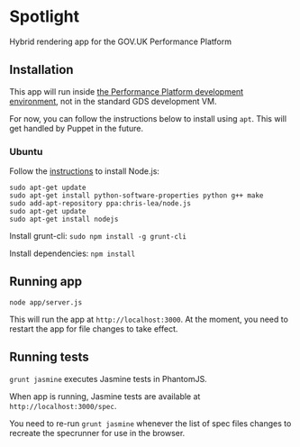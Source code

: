 # Spotlight #

Hybrid rendering app for the GOV.UK Performance Platform


## Installation ##

This app will run inside [the Performance Platform development environment][ppdev],
not in the standard GDS development VM.

For now, you can follow the instructions below to install using `apt`. This will
get handled by Puppet in the future.

[ppdev]: https://github.com/alphagov/pp-development

### Ubuntu ###

Follow the [instructions](https://github.com/joyent/node/wiki/Installing-Node.js-via-package-manager) to install Node.js:

```
sudo apt-get update
sudo apt-get install python-software-properties python g++ make
sudo add-apt-repository ppa:chris-lea/node.js
sudo apt-get update
sudo apt-get install nodejs
```

Install grunt-cli:
`sudo npm install -g grunt-cli`

Install dependencies:
`npm install`


## Running app ##

`node app/server.js`

This will run the app at `http://localhost:3000`. At the moment, you need to
restart the app for file changes to take effect.


## Running tests ##

`grunt jasmine` executes Jasmine tests in PhantomJS.

When app is running, Jasmine tests are available at `http://localhost:3000/spec`.

You need to re-run `grunt jasmine` whenever the list of spec files changes to
recreate the specrunner for use in the browser.
